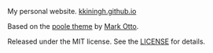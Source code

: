 My personal website.
[kkiningh.github.io](kkiningh.github.io)

Based on the [poole theme](https://github.com/poole/poole) by [Mark Otto](https://github.com/mdo).

Released under the MIT license.
See the [LICENSE](./LICENSE) for details.
